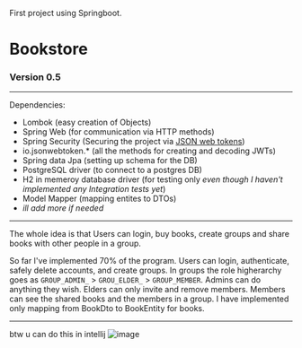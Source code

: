 First project using Springboot. 

# Bookstore
### Version 0.5
---
Dependencies:
- Lombok (easy creation of Objects)
- Spring Web (for communication via HTTP methods)
- Spring Security (Securing the project via [JSON web tokens](jwt.io))
- io.jsonwebtoken.* (all the methods for creating and decoding JWTs)
- Spring data Jpa (setting up schema for the DB)
- PostgreSQL driver (to connect to a postgres DB)
- H2 in memeroy database driver (for testing only *even though I haven't implemented any Integration tests yet*)
- Model Mapper (mapping entites to DTOs)
- *ill add more if needed*

---
The whole idea is that Users can login, buy books, create groups and share books with other people in a group.

So far I've implemented 70% of the program. 
Users can login, authenticate, safely delete accounts, and create groups.
In groups the role higherarchy goes as ``GROUP_ADMIN_`` > ``GROU_ELDER_`` > ``GROUP_MEMBER``. Admins can do anything they wish. Elders can only invite and remove members. Members can see the shared books and the members in a group.
I have implemented only mapping from BookDto to BookEntity for books.

---
btw u can do this in intellij
![image](https://github.com/user-attachments/assets/845bc319-591b-413e-8986-088ddc7b234e)
